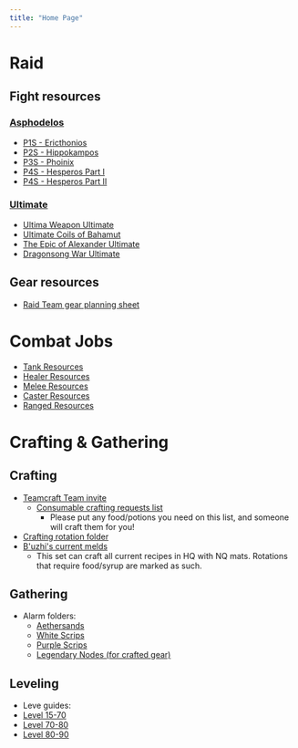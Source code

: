 ```yaml
---
title: "Home Page"
---
```


# Raid
## Fight resources
### [Asphodelos](notes/Asphodelos)
- [P1S - Ericthonios](notes/P1S%20-%20Ericthonios)
- [P2S - Hippokampos](notes/P2S%20-%20Hippokampos)
- [P3S - Phoinix](notes/P3S%20-%20Phoinix)
- [P4S - Hesperos Part I](notes/P4S%20-%20Hesperos%20Part%20I)
- [P4S - Hesperos Part II](notes/P4S%20-%20Hesperos%20Part%20II)
### [Ultimate](notes/Ultimate)
- [Ultima Weapon Ultimate](Ultima%20Weapon%20Ultimate)
- [Ultimate Coils of Bahamut](Ultimate%20Coils%20of%20Bahamut)
- [The Epic of Alexander Ultimate](notes/The%20Epic%20of%20Alexander%20Ultimate)
- [Dragonsong War Ultimate](notes/Dragonsong%20War%20Ultimate)

## Gear resources
- [Raid Team gear planning sheet](https://docs.google.com/spreadsheets/d/1SduPOWjmMMq0v6ve52C8xygsJS13auH_k_8uh6X1FkY/edit?usp=sharing)

# Combat Jobs
- [Tank Resources](notes/Tank%20Resources)
- [Healer Resources](notes/Healer%20Resources)
- [Melee Resources](notes/Melee%20Resources)
- [Caster Resources](notes/Caster%20Resources)
- [Ranged Resources](notes/Ranged%20Resources)

# Crafting & Gathering
## Crafting
- [Teamcraft Team invite](https://ffxivteamcraft.com/teams/invite/eyBjfgBIVyvsmvKwLTKI)
	- [Consumable crafting requests list](https://ffxivteamcraft.com/list/yFAvq110vTZJU12pPcV2)
		- Please put any food/potions you need on this list, and someone will craft them for you!
- [Crafting rotation folder](https://ffxivteamcraft.com/rotation-folder/m2FooAcnjVjbey5j0WHC)
- [B'uzhi's current melds](https://ffxivteamcraft.com/gearset/PRr89Wa3wjpyuKTJql1X)
	- This set can craft all current recipes in HQ with NQ mats. Rotations that require food/syrup are marked as such.

## Gathering
- Alarm folders:
	- [Aethersands](https://ffxivteamcraft.com/alarm-group/R7pwoppjFdY4DkCQNaQy)
	- [White Scrips](https://ffxivteamcraft.com/alarm-group/KrtetKKLZFimeKUntMVy)
	- [Purple Scrips](https://ffxivteamcraft.com/alarm-group/ZPu9uc51bXAXaIXrYzfu)
	- [Legendary Nodes (for crafted gear)](https://ffxivteamcraft.com/alarm-group/TNwgPHQxdE0BQdSa2Oi4)

## Leveling
- Leve guides:
 - [Level 15-70](https://tinyurl.com/arrsbleveguide)
 - [Level 70-80](https://tinyurl.com/shbleveguide)
 - [Level 80-90](https://tinyurl.com/ewleveguide)